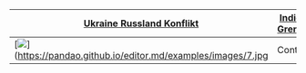 [Ukraine Russland Konflikt](https://schnecke325.github.io/rayan,html) | [Indien China Grenzkonflikt](https://schnecke325.github.io/arman.html)
------------- | -------------
[![](https://pandao.github.io/editor.md/examples/images/7.jpg)](https://pandao.github.io/editor.md/examples/images/7.jpg  | Content Cell
